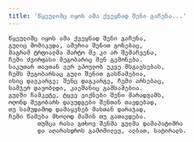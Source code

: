 ```yaml
---
title: 'წყეულიმც იყოს ამა ქვეყნად შენი გაჩენა...'
---
```


    წყეულიმც იყოს ამა ქვეყნად შენი გაჩენა,
    გულიც მომიკვდა, ამერია შენით გონებაც,
    მაგრამ ტრფიალმა მარტო მე კი არ შემაჩვენა,
    ჩემი ძვირფასი მეგობარიც შენ გემონება.
    საკუთარ თავთან ვერ ვპოულობ უკვე მსგავსებას,
    ჩემს მეგობარსაც გული შენით გასწამებია,
    ისიც დავკარგე; შენც დაგკარგე, ჩემი არსებაც,
    სამჯერ დავობლდი, კაეშანიც გამსამებია.
    გულში ჩამკეტე, ტყვე ვიქნები შენი მარადჟამს,
    ოღონდ მეგობარს დავუდგები შენთან თავდებად,
    თუ სამუდამოდ დამაყენებ მასთან დარაჯად,
    ჩემი წამება მხოლოდ მაშინ თუ გათავდება.
            თუმცა რასა გთხოვ შენმა გულმა დამაპატიმრა
            და აღარასდროს გამომილევ, ალბათ, სატირალს.
